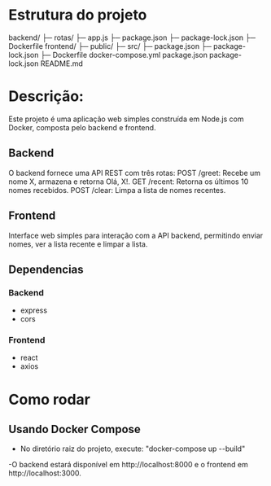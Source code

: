 # Estrutura do projeto

backend/
├─ rotas/
├─ app.js
├─ package.json
├─ package-lock.json
├─ Dockerfile
frontend/
├─ public/
├─ src/
├─ package.json
├─ package-lock.json
├─ Dockerfile
docker-compose.yml
package.json
package-lock.json
README.md

# Descrição:

Este projeto é uma aplicação web simples construída em Node.js com Docker, composta pelo backend e frontend.

## Backend

O backend fornece uma API REST com três rotas:
POST /greet: Recebe um nome X, armazena e retorna Olá, X!.
GET /recent: Retorna os últimos 10 nomes recebidos.
POST /clear: Limpa a lista de nomes recentes.

## Frontend

Interface web simples para interação com a API backend, permitindo enviar nomes, ver a lista recente e limpar a lista.

## Dependencias

### Backend
- express
- cors

### Frontend
- react
- axios

# Como rodar

## Usando Docker Compose

- No diretório raiz do projeto, execute: "docker-compose up --build"

 -O backend estará disponível em http://localhost:8000 e o frontend em http://localhost:3000. 
